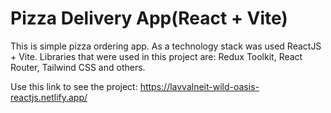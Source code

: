 # Pizza Delivery App(React + Vite)

This is simple pizza ordering app.
As a technology stack was used ReactJS + Vite. Libraries that were used in this project are: Redux Toolkit, React Router, Tailwind CSS and others.

Use this link to see the project: https://lavvalneit-wild-oasis-reactjs.netlify.app/
